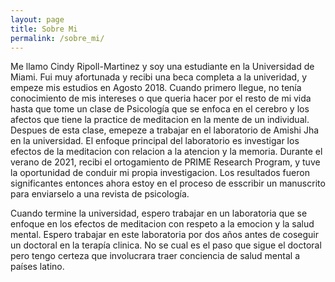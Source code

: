 ```yaml
---
layout: page
title: Sobre Mi
permalink: /sobre_mi/
---
```


Me llamo Cindy Ripoll-Martinez y soy una estudiante en la Universidad de Miami. Fui muy afortunada y recibi una beca completa a la univeridad, y empeze mis estudios en Agosto 2018. Cuando primero llegue, no tenía conocimiento de mis intereses o que queria hacer por el resto de mi vida hasta que tome un clase de Psicología que se enfoca en el cerebro y los afectos que tiene la practice de meditacion en la mente de un individual. Despues de esta clase, emepeze a trabajar en el laboratorio de Amishi Jha en la universidad. El enfoque principal del laboratorio es investigar los efectos de la meditacion con relacion a la atencion y la memoria. Durante el verano de 2021, recibi el ortogamiento de PRIME Research Program, y tuve la oportunidad de conduir mi propia investigacion. Los resultados fueron significantes entonces ahora estoy en el proceso de esscribir un manuscrito para enviarselo a una revista de psicología. 

Cuando termine la universidad, espero trabajar en un laboratoria que se enfoque en los efectos de meditacion con respeto a la emocion y la salud mental. Espero trabajar en este laboratoria por dos años antes de coseguir un doctoral en la terapía clinica. No se cual es el paso que sigue el doctoral pero tengo certeza que involucrara traer conciencia de salud mental a países latino. 
